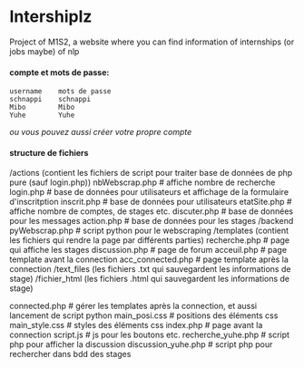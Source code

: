 # Intershiplz
Project of M1S2, a website where you can find information of internships (or jobs maybe) of nlp

#### compte et mots de passe:

    username    mots de passe
    schnappi    schnappi
    Mibo        Mibo
    Yuhe        Yuhe
*ou vous pouvez aussi créer votre propre compte*

#### structure de fichiers

/actions (contient les fichiers de script pour traiter base de données de php pure (sauf login.php))
    nbWebscrap.php  # affiche nombre de recherche
    login.php       # base de données pour utilisateurs et affichage de la formulaire d'inscritption
    inscrit.php     # base de données pour utilisateurs
    etatSite.php    # affiche nombre de comptes, de stages etc.
    discuter.php    # base de données pour les messages
    action.php      # base de données pour les stages
/backend
    pyWebscrap.php  # script python pour le webscraping
/templates (contient les fichiers qui rendre la page par différents parties)
    recherche.php       # page qui affiche les stages
    discussion.php      # page de forum
    acceuil.php         # page template avant la connection
    acc_connected.php   # page template après la connection
/text_files
    (les fichiers .txt qui sauvegardent les informations de stage)
/fichier_html
    (les fichiers .html qui sauvegardent les informations de stage)

connected.php   # gérer les templates après la connection, et aussi lancement de script python
main_posi.css   # positions des éléments css
main_style.css  # styles des éléments css
index.php       # page avant la connection
script.js       # js pour les boutons etc.
recherche_yuhe.php  # script php pour afficher la discussion
discussion_yuhe.php # script php pour rechercher dans bdd des stages